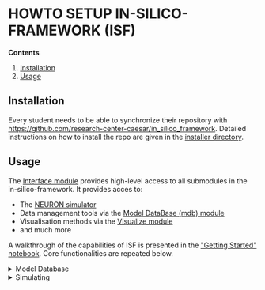 # HOWTO SETUP IN-SILICO-FRAMEWORK (ISF)

**Contents**

1. [Installation](#installation)
2. [Usage](#usage)

## Installation

Every student needs to be able to synchronize their repository with https://github.com/research-center-caesar/in_silico_framework. Detailed instructions on how to install the repo are given in the [installer directory](./Installer/).


## Usage

The [Interface module](./Interface.py) provides high-level access to all submodules in the in-silico-framework. It provides acces to:
- The [NEURON simulator](https://www.neuron.yale.edu/neuron/)
- Data management tools via the [Model DataBase (mdb) module](./model_data_base/)
- Visualisation methods via the [Visualize module](./visualize/)
- and much more

A walkthrough of the capabilities of ISF is presented in the ["Getting Started" notebook](./getting_started/getting_started.ipynb). Core functionalities are repeated below.

<details><summary>Model Database</summary>
<p>

### Model DataBase (mdb)

```python
import Interface as I
I.ModelDataBase # main class of model_data_base
I.mdb_init_simrun_general.init # default method to initialize a model data base with existing simulation results
I.mdb_init_simrun_general.optimize # converts the data to speed optimized compressed binary format
```

</p>
</details>

<details><summary>Simulating</summary>
<p>
	
### Simulating

Running a simulation requires 3 things to be defined
1. A neuron morphology (hoc-morphology)
2. A biophysical description of the neuron morphology, i.e. the ion-channel distribution (parameter file)
3. Some input (current injection, synaptic input ...)

Creating a neuron to simulate on is done by means of parsing a parameter file (`.param` file) with [Single Cell Parser (scp)](./single_cell_parser/). This parameter file is read in as a nested dictionary that contains the biophysical parameters and the filename of a morphology file (`.hoc` file).

Defining a cell can be done as such:
```python
import Interface as I
parameter_file = I.os.path.join("<filename>.param")
cell_parameters = I.scp.build_parameters(parameter_file) # this is the main method to load in parameterfiles
cell = I.scp.create_cell(cell_parameters.neuron)
```

Running a simulation on the previously defined cell can be done like so:
```python
import neuron
h = neuron.h  # NEURON's python API
# let's define a pipette at the some
iclamp = h.IClamp(0.5, sec=cell.soma)
iclamp.delay = 150 # give the cell 150 ms to reach steady state
iclamp.dur = 5 # duration: 5ms rectangular pulse
amplitudes = [0.619, 0.793, 1.507] # amplitudes in nA
for amp in amplitudes:
	iclamp.amp = amp  # set the amplitude
	I.scp.init_neuron_run(cell_parameters.sim)  # run the simulation
```
	
![](./etc/Figures/VoltageResponse.png)

</p>
</details>
